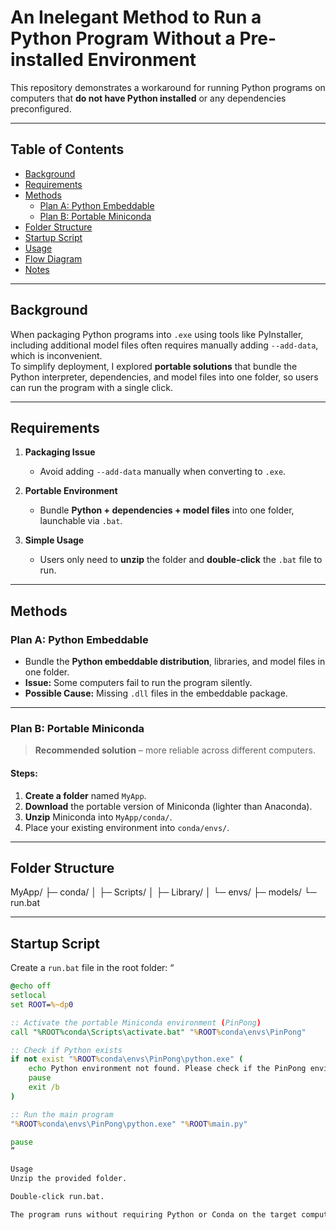 # An Inelegant Method to Run a Python Program Without a Pre-installed Environment

This repository demonstrates a workaround for running Python programs on computers that **do not have Python installed** or any dependencies preconfigured.

---

## Table of Contents

- [Background](#background)
- [Requirements](#requirements)
- [Methods](#methods)
  - [Plan A: Python Embeddable](#plan-a-python-embeddable)
  - [Plan B: Portable Miniconda](#plan-b-portable-miniconda)
- [Folder Structure](#folder-structure)
- [Startup Script](#startup-script)
- [Usage](#usage)
- [Flow Diagram](#flow-diagram)
- [Notes](#notes)

---

## Background

When packaging Python programs into `.exe` using tools like PyInstaller, including additional model files often requires manually adding `--add-data`, which is inconvenient.  
To simplify deployment, I explored **portable solutions** that bundle the Python interpreter, dependencies, and model files into one folder, so users can run the program with a single click.

---

## Requirements

1. **Packaging Issue**  
   - Avoid adding `--add-data` manually when converting to `.exe`.

2. **Portable Environment**  
   - Bundle **Python + dependencies + model files** into one folder, launchable via `.bat`.

3. **Simple Usage**  
   - Users only need to **unzip** the folder and **double-click** the `.bat` file to run.

---

## Methods

### Plan A: Python Embeddable

- Bundle the **Python embeddable distribution**, libraries, and model files in one folder.  
- **Issue:** Some computers fail to run the program silently.  
- **Possible Cause:** Missing `.dll` files in the embeddable package.

---

### Plan B: Portable Miniconda

> **Recommended solution** – more reliable across different computers.

#### Steps:

1. **Create a folder** named `MyApp`.  
2. **Download** the portable version of Miniconda (lighter than Anaconda).  
3. **Unzip** Miniconda into `MyApp/conda/`.  
4. Place your existing environment into `conda/envs/`.

---

## Folder Structure
MyApp/
├─ conda/
│ ├─ Scripts/
│ ├─ Library/
│ └─ envs/
├─ models/
└─ run.bat


---

## Startup Script

Create a `run.bat` file in the root folder:
“
```bat
@echo off
setlocal
set ROOT=%~dp0

:: Activate the portable Miniconda environment (PinPong)
call "%ROOT%conda\Scripts\activate.bat" "%ROOT%conda\envs\PinPong"

:: Check if Python exists
if not exist "%ROOT%conda\envs\PinPong\python.exe" (
    echo Python environment not found. Please check if the PinPong environment was copied correctly to conda\envs\PinPong
    pause
    exit /b
)

:: Run the main program
"%ROOT%conda\envs\PinPong\python.exe" "%ROOT%main.py"

pause
”

Usage
Unzip the provided folder.

Double-click run.bat.

The program runs without requiring Python or Conda on the target computer.

